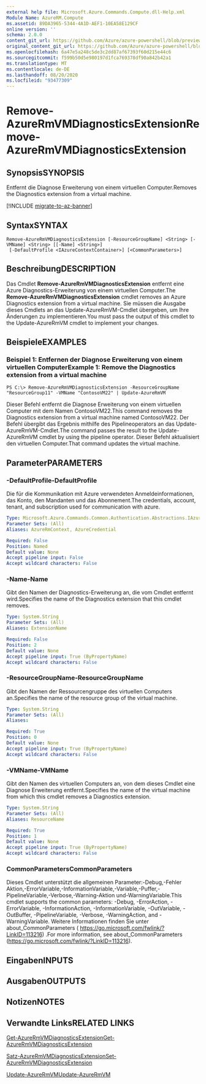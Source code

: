 ```yaml
---
external help file: Microsoft.Azure.Commands.Compute.dll-Help.xml
Module Name: AzureRM.Compute
ms.assetid: 89DA3965-5344-4A1D-AEF1-10EA58E129CF
online version: ''
schema: 2.0.0
content_git_url: https://github.com/Azure/azure-powershell/blob/preview/src/ResourceManager/Compute/Stack/Commands.Compute/help/Remove-AzureRmVMDiagnosticsExtension.md
original_content_git_url: https://github.com/Azure/azure-powershell/blob/preview/src/ResourceManager/Compute/Stack/Commands.Compute/help/Remove-AzureRmVMDiagnosticsExtension.md
ms.openlocfilehash: 6a47e5a248c5de3c2dd87af67393f60d215e44c6
ms.sourcegitcommit: f599b50d5e980197d1fca769378df90a842b42a1
ms.translationtype: MT
ms.contentlocale: de-DE
ms.lasthandoff: 08/20/2020
ms.locfileid: "93477309"
---
```

# <span data-ttu-id="0dd30-101">Remove-AzureRmVMDiagnosticsExtension</span><span class="sxs-lookup"><span data-stu-id="0dd30-101">Remove-AzureRmVMDiagnosticsExtension</span></span>

## <span data-ttu-id="0dd30-102">Synopsis</span><span class="sxs-lookup"><span data-stu-id="0dd30-102">SYNOPSIS</span></span>
<span data-ttu-id="0dd30-103">Entfernt die Diagnose Erweiterung von einem virtuellen Computer.</span><span class="sxs-lookup"><span data-stu-id="0dd30-103">Removes the Diagnostics extension from a virtual machine.</span></span>

[!INCLUDE [migrate-to-az-banner](../../includes/migrate-to-az-banner.md)]

## <span data-ttu-id="0dd30-104">Syntax</span><span class="sxs-lookup"><span data-stu-id="0dd30-104">SYNTAX</span></span>

```
Remove-AzureRmVMDiagnosticsExtension [-ResourceGroupName] <String> [-VMName] <String> [[-Name] <String>]
 [-DefaultProfile <IAzureContextContainer>] [<CommonParameters>]
```

## <span data-ttu-id="0dd30-105">Beschreibung</span><span class="sxs-lookup"><span data-stu-id="0dd30-105">DESCRIPTION</span></span>
<span data-ttu-id="0dd30-106">Das Cmdlet **Remove-AzureRmVMDiagnosticsExtension** entfernt eine Azure Diagnostics-Erweiterung von einem virtuellen Computer.</span><span class="sxs-lookup"><span data-stu-id="0dd30-106">The **Remove-AzureRmVMDiagnosticsExtension** cmdlet removes an Azure Diagnostics extension from a virtual machine.</span></span>
<span data-ttu-id="0dd30-107">Sie müssen die Ausgabe dieses Cmdlets an das Update-AzureRmVM-Cmdlet übergeben, um Ihre Änderungen zu implementieren.</span><span class="sxs-lookup"><span data-stu-id="0dd30-107">You must pass the output of this cmdlet to the Update-AzureRmVM cmdlet to implement your changes.</span></span>

## <span data-ttu-id="0dd30-108">Beispiele</span><span class="sxs-lookup"><span data-stu-id="0dd30-108">EXAMPLES</span></span>

### <span data-ttu-id="0dd30-109">Beispiel 1: Entfernen der Diagnose Erweiterung von einem virtuellen Computer</span><span class="sxs-lookup"><span data-stu-id="0dd30-109">Example 1: Remove the Diagnostics extension from a virtual machine</span></span>
```
PS C:\> Remove-AzureRmVMDiagnosticsExtension -ResourceGroupName "ResourceGroup11" -VMName "ContosoVM22" | Update-AzureRmVM
```

<span data-ttu-id="0dd30-110">Dieser Befehl entfernt die Diagnose Erweiterung von einem virtuellen Computer mit dem Namen ContosoVM22.</span><span class="sxs-lookup"><span data-stu-id="0dd30-110">This command removes the Diagnostics extension from a virtual machine named ContosoVM22.</span></span>
<span data-ttu-id="0dd30-111">Der Befehl übergibt das Ergebnis mithilfe des Pipelineoperators an das Update-AzureRmVM-Cmdlet.</span><span class="sxs-lookup"><span data-stu-id="0dd30-111">The command passes the result to the Update-AzureRmVM cmdlet by using the pipeline operator.</span></span>
<span data-ttu-id="0dd30-112">Dieser Befehl aktualisiert den virtuellen Computer.</span><span class="sxs-lookup"><span data-stu-id="0dd30-112">That command updates the virtual machine.</span></span>

## <span data-ttu-id="0dd30-113">Parameter</span><span class="sxs-lookup"><span data-stu-id="0dd30-113">PARAMETERS</span></span>

### <span data-ttu-id="0dd30-114">-DefaultProfile</span><span class="sxs-lookup"><span data-stu-id="0dd30-114">-DefaultProfile</span></span>
<span data-ttu-id="0dd30-115">Die für die Kommunikation mit Azure verwendeten Anmeldeinformationen, das Konto, den Mandanten und das Abonnement.</span><span class="sxs-lookup"><span data-stu-id="0dd30-115">The credentials, account, tenant, and subscription used for communication with azure.</span></span>

```yaml
Type: Microsoft.Azure.Commands.Common.Authentication.Abstractions.IAzureContextContainer
Parameter Sets: (All)
Aliases: AzureRmContext, AzureCredential

Required: False
Position: Named
Default value: None
Accept pipeline input: False
Accept wildcard characters: False
```

### <span data-ttu-id="0dd30-116">-Name</span><span class="sxs-lookup"><span data-stu-id="0dd30-116">-Name</span></span>
<span data-ttu-id="0dd30-117">Gibt den Namen der Diagnostics-Erweiterung an, die vom Cmdlet entfernt wird.</span><span class="sxs-lookup"><span data-stu-id="0dd30-117">Specifies the name of the Diagnostics extension that this cmdlet removes.</span></span>

```yaml
Type: System.String
Parameter Sets: (All)
Aliases: ExtensionName

Required: False
Position: 2
Default value: None
Accept pipeline input: True (ByPropertyName)
Accept wildcard characters: False
```

### <span data-ttu-id="0dd30-118">-ResourceGroupName</span><span class="sxs-lookup"><span data-stu-id="0dd30-118">-ResourceGroupName</span></span>
<span data-ttu-id="0dd30-119">Gibt den Namen der Ressourcengruppe des virtuellen Computers an.</span><span class="sxs-lookup"><span data-stu-id="0dd30-119">Specifies the name of the resource group of the virtual machine.</span></span>

```yaml
Type: System.String
Parameter Sets: (All)
Aliases: 

Required: True
Position: 0
Default value: None
Accept pipeline input: True (ByPropertyName)
Accept wildcard characters: False
```

### <span data-ttu-id="0dd30-120">-VMName</span><span class="sxs-lookup"><span data-stu-id="0dd30-120">-VMName</span></span>
<span data-ttu-id="0dd30-121">Gibt den Namen des virtuellen Computers an, von dem dieses Cmdlet eine Diagnose Erweiterung entfernt.</span><span class="sxs-lookup"><span data-stu-id="0dd30-121">Specifies the name of the virtual machine from which this cmdlet removes a Diagnostics extension.</span></span>

```yaml
Type: System.String
Parameter Sets: (All)
Aliases: ResourceName

Required: True
Position: 1
Default value: None
Accept pipeline input: True (ByPropertyName)
Accept wildcard characters: False
```

### <span data-ttu-id="0dd30-122">CommonParameters</span><span class="sxs-lookup"><span data-stu-id="0dd30-122">CommonParameters</span></span>
<span data-ttu-id="0dd30-123">Dieses Cmdlet unterstützt die allgemeinen Parameter:-Debug,-Fehler Aktion,-ErrorVariable,-InformationVariable,-Variable,-Puffer,-PipelineVariable,-Verbose,-Warning-Aktion und-WarningVariable.</span><span class="sxs-lookup"><span data-stu-id="0dd30-123">This cmdlet supports the common parameters: -Debug, -ErrorAction, -ErrorVariable, -InformationAction, -InformationVariable, -OutVariable, -OutBuffer, -PipelineVariable, -Verbose, -WarningAction, and -WarningVariable.</span></span> <span data-ttu-id="0dd30-124">Weitere Informationen finden Sie unter about_CommonParameters ( https://go.microsoft.com/fwlink/?LinkID=113216) .</span><span class="sxs-lookup"><span data-stu-id="0dd30-124">For more information, see about_CommonParameters (https://go.microsoft.com/fwlink/?LinkID=113216).</span></span>

## <span data-ttu-id="0dd30-125">Eingaben</span><span class="sxs-lookup"><span data-stu-id="0dd30-125">INPUTS</span></span>

## <span data-ttu-id="0dd30-126">Ausgaben</span><span class="sxs-lookup"><span data-stu-id="0dd30-126">OUTPUTS</span></span>

## <span data-ttu-id="0dd30-127">Notizen</span><span class="sxs-lookup"><span data-stu-id="0dd30-127">NOTES</span></span>

## <span data-ttu-id="0dd30-128">Verwandte Links</span><span class="sxs-lookup"><span data-stu-id="0dd30-128">RELATED LINKS</span></span>

[<span data-ttu-id="0dd30-129">Get-AzureRmVMDiagnosticsExtension</span><span class="sxs-lookup"><span data-stu-id="0dd30-129">Get-AzureRmVMDiagnosticsExtension</span></span>](./Get-AzureRMVMDiagnosticsExtension.md)

[<span data-ttu-id="0dd30-130">Satz-AzureRmVMDiagnosticsExtension</span><span class="sxs-lookup"><span data-stu-id="0dd30-130">Set-AzureRmVMDiagnosticsExtension</span></span>](./Set-AzureRMVMDiagnosticsExtension.md)

[<span data-ttu-id="0dd30-131">Update-AzureRmVM</span><span class="sxs-lookup"><span data-stu-id="0dd30-131">Update-AzureRmVM</span></span>](./Update-AzureRmVM.md)


